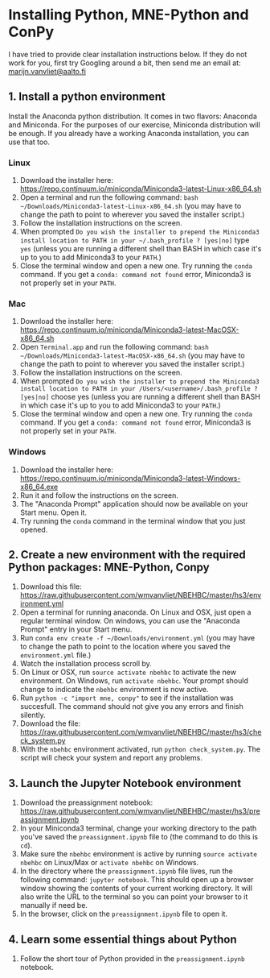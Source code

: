 # Installing Python, MNE-Python and ConPy

I have tried to provide clear installation instructions below. If they do not work for you, first try Googling around a bit, then send me an email at: marijn.vanvliet@aalto.fi 

## 1. Install a python environment

Install the Anaconda python distribution. It comes in two flavors: Anaconda and Miniconda. For the purposes of our exercise, Miniconda distribution will be enough. If you already have a working Anaconda installation, you can use that too.
 
### Linux

1. Download the installer here: https://repo.continuum.io/miniconda/Miniconda3-latest-Linux-x86_64.sh
1. Open a terminal and run the following command: `bash ~/Downloads/Miniconda3-latest-Linux-x86_64.sh` (you may have to change the path to point to wherever you saved the installer script.)
1. Follow the installation instructions on the screen.
1. When prompted `Do you wish the installer to prepend the Miniconda3 install location to PATH in your ~/.bash_profile ? [yes|no]` type `yes` (unless you are running a different shell than BASH in which case it's up to you to add Miniconda3 to your `PATH`.)
1. Close the terminal window and open a new one. Try running the `conda` command. If you get a `conda: command not found` error, Miniconda3 is not properly set in your `PATH`. 

### Mac

1. Download the installer here: https://repo.continuum.io/miniconda/Miniconda3-latest-MacOSX-x86_64.sh
1. Open `Terminal.app` and run the following command: `bash ~/Downloads/Miniconda3-latest-MacOSX-x86_64.sh` (you may have to change the path to point to wherever you saved the installer script.)
1. Follow the installation instructions on the screen.
1. When prompted `Do you wish the installer to prepend the Miniconda3 install location to PATH in your /Users/<username>/.bash_profile ? [yes|no]` choose yes (unless you are running a different shell than BASH in which case it's up to you to add Miniconda3 to your `PATH`.)
1. Close the terminal window and open a new one. Try running the `conda` command. If you get a `conda: command not found` error, Miniconda3 is not properly set in your `PATH`. 

### Windows

1. Download the installer here: https://repo.continuum.io/miniconda/Miniconda3-latest-Windows-x86_64.exe
1. Run it and follow the instructions on the screen.
1. The "Anaconda Prompt" application should now be available on your Start menu. Open it.
1. Try running the `conda` command in the terminal window that you just opened.


## 2. Create a new environment with the required Python packages: MNE-Python, Conpy

1. Download this file: https://raw.githubusercontent.com/wmvanvliet/NBEHBC/master/hs3/environment.yml
1. Open a terminal for running anaconda. On Linux and OSX, just open a regular terminal window. On windows, you can use the "Anaconda Prompt" entry in your Start menu. 
1. Run `conda env create -f ~/Downloads/environment.yml` (you may have to change the path to point to the location where you saved the `environment.yml` file.)
1. Watch the installation process scroll by.
1. On Linux or OSX, run `source activate nbehbc` to activate the new environment. On Windows, run `activate nbehbc`. Your prompt should change to indicate the `nbehbc` environment is now active.
1. Run `python -c "import mne, conpy"` to see if the installation was succesfull. The command should not give you any errors and finish silently.
1. Download the file: https://raw.githubusercontent.com/wmvanvliet/NBEHBC/master/hs3/check_system.py
1. With the `nbehbc` environment activated, run `python check_system.py`. The script will check your system and report any problems.


## 3. Launch the Jupyter Notebook environment

1. Download the preassignment notebook: https://raw.githubusercontent.com/wmvanvliet/NBEHBC/master/hs3/preassignment.ipynb
1. In your Miniconda3 terminal, change your working directory to the path you've saved the `preassignment.ipynb` file to (the command to do this is `cd`).
1. Make sure the `nbehbc` environment is active by running `source activate nbehbc` on Linux/Max or `activate nbehbc` on Windows.
1. In the directory where the `preassignment.ipynb` file lives, run the following command: `jupyter notebook`. This should open up a browser window showing the contents of your current working directory. It will also write the URL to the terminal so you can point your browser to it manually if need be.
1. In the browser, click on the `preassignment.ipynb` file to open it.


## 4. Learn some essential things about Python

1. Follow the short tour of Python provided in the `preassignment.ipynb` notebook.
